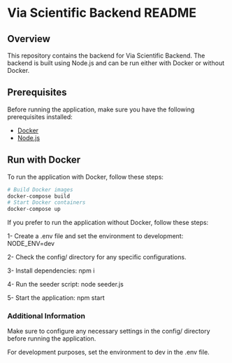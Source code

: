 # Via Scientific Backend README

## Overview

This repository contains the backend for Via Scientific Backend. The backend is built using Node.js and can be run either with Docker or without Docker.

## Prerequisites

Before running the application, make sure you have the following prerequisites installed:

- [Docker](https://www.docker.com/)
- [Node.js](https://nodejs.org/)

## Run with Docker

To run the application with Docker, follow these steps:

```bash
# Build Docker images
docker-compose build
# Start Docker containers
docker-compose up
```

If you prefer to run the application without Docker, follow these steps:

1- Create a .env file and set the environment to development:
NODE_ENV=dev

2- Check the config/ directory for any specific configurations.

3- Install dependencies:
npm i

4- Run the seeder script:
node seeder.js

5- Start the application:
npm start


### Additional Information
Make sure to configure any necessary settings in the config/ directory before running the application.

For development purposes, set the environment to dev in the .env file.
